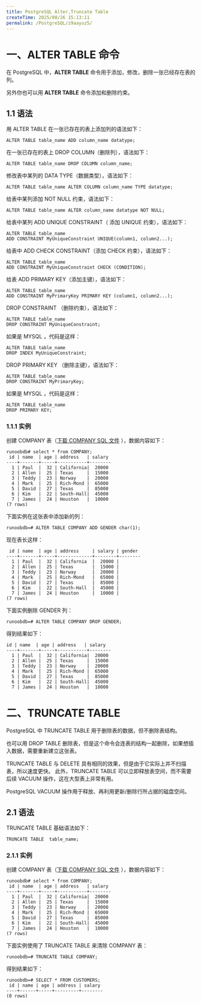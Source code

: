 ```yaml
---
title: PostgreSQL Alter,Truncate Table
createTime: 2025/08/26 15:13:11
permalink: /PostgreSQL/z9aayuz5/
---
```

# 一、ALTER TABLE 命令

在 PostgreSQL 中，**ALTER TABLE** 命令用于添加，修改，删除一张已经存在表的列。

另外你也可以用 **ALTER TABLE** 命令添加和删除约束。

## 1.1 语法

用 ALTER TABLE 在一张已存在的表上添加列的语法如下：

```plsql
ALTER TABLE table_name ADD column_name datatype;
```

在一张已存在的表上 DROP COLUMN（删除列），语法如下：

```plsql
ALTER TABLE table_name DROP COLUMN column_name;
```

修改表中某列的 DATA TYPE（数据类型），语法如下：

```plsql
ALTER TABLE table_name ALTER COLUMN column_name TYPE datatype;
```

给表中某列添加 NOT NULL 约束，语法如下：

```plsql
ALTER TABLE table_name ALTER column_name datatype NOT NULL;
```

给表中某列 ADD UNIQUE CONSTRAINT（ 添加 UNIQUE 约束），语法如下：

```plsql
ALTER TABLE table_name
ADD CONSTRAINT MyUniqueConstraint UNIQUE(column1, column2...);
```

给表中 ADD CHECK CONSTRAINT（添加 CHECK 约束），语法如下：

```plsql
ALTER TABLE table_name
ADD CONSTRAINT MyUniqueConstraint CHECK (CONDITION);
```

给表 ADD PRIMARY KEY（添加主键），语法如下：

```plsql
ALTER TABLE table_name
ADD CONSTRAINT MyPrimaryKey PRIMARY KEY (column1, column2...);
```

DROP CONSTRAINT （删除约束），语法如下：

```plsql
ALTER TABLE table_name
DROP CONSTRAINT MyUniqueConstraint;
```

如果是 MYSQL ，代码是这样：

```plsql
ALTER TABLE table_name
DROP INDEX MyUniqueConstraint;
```

DROP PRIMARY KEY （删除主键），语法如下：

```plsql
ALTER TABLE table_name
DROP CONSTRAINT MyPrimaryKey;
```

如果是 MYSQL ，代码是这样：

```plsql
ALTER TABLE table_name
DROP PRIMARY KEY;
```

### 1.1.1 实例

创建 COMPANY 表（[下载 COMPANY SQL 文件](https://static.runoob.com/download/company.sql) ），数据内容如下：

```plsql
runoobdb# select * from COMPANY;
 id | name  | age | address   | salary
----+-------+-----+-----------+--------
  1 | Paul  |  32 | California|  20000
  2 | Allen |  25 | Texas     |  15000
  3 | Teddy |  23 | Norway    |  20000
  4 | Mark  |  25 | Rich-Mond |  65000
  5 | David |  27 | Texas     |  85000
  6 | Kim   |  22 | South-Hall|  45000
  7 | James |  24 | Houston   |  10000
(7 rows)
```

下面实例在这张表中添加新的列：

```plsql
runoobdb=# ALTER TABLE COMPANY ADD GENDER char(1);
```

现在表长这样：

```plsql
 id | name  | age | address     | salary | gender
----+-------+-----+-------------+--------+--------
  1 | Paul  |  32 | California  |  20000 |
  2 | Allen |  25 | Texas       |  15000 |
  3 | Teddy |  23 | Norway      |  20000 |
  4 | Mark  |  25 | Rich-Mond   |  65000 |
  5 | David |  27 | Texas       |  85000 |
  6 | Kim   |  22 | South-Hall  |  45000 |
  7 | James |  24 | Houston     |  10000 |
(7 rows)
```

下面实例删除 GENDER 列：

```plsql
runoobdb=# ALTER TABLE COMPANY DROP GENDER;
```

得到结果如下：

```plsql
id | name  | age | address   | salary
----+-------+-----+-----------+--------
  1 | Paul  |  32 | California|  20000
  2 | Allen |  25 | Texas     |  15000
  3 | Teddy |  23 | Norway    |  20000
  4 | Mark  |  25 | Rich-Mond |  65000
  5 | David |  27 | Texas     |  85000
  6 | Kim   |  22 | South-Hall|  45000
  7 | James |  24 | Houston   |  10000
```

# 二、TRUNCATE TABLE

PostgreSQL 中 TRUNCATE TABLE 用于删除表的数据，但不删除表结构。

也可以用 DROP TABLE 删除表，但是这个命令会连表的结构一起删除，如果想插入数据，需要重新建立这张表。

TRUNCATE TABLE 与 DELETE 具有相同的效果，但是由于它实际上并不扫描表，所以速度更快。 此外，TRUNCATE TABLE 可以立即释放表空间，而不需要后续 VACUUM 操作，这在大型表上非常有用。

PostgreSQL VACUUM 操作用于释放、再利用更新/删除行所占据的磁盘空间。

## 2.1 语法

TRUNCATE TABLE 基础语法如下：

```plsql
TRUNCATE TABLE  table_name;
```

### 2.1.1 实例

创建 COMPANY 表（[下载 COMPANY SQL 文件](https://static.runoob.com/download/company.sql) ），数据内容如下：

```plsql
runoobdb# select * from COMPANY;
 id | name  | age | address   | salary
----+-------+-----+-----------+--------
  1 | Paul  |  32 | California|  20000
  2 | Allen |  25 | Texas     |  15000
  3 | Teddy |  23 | Norway    |  20000
  4 | Mark  |  25 | Rich-Mond |  65000
  5 | David |  27 | Texas     |  85000
  6 | Kim   |  22 | South-Hall|  45000
  7 | James |  24 | Houston   |  10000
(7 rows)
```

下面实例使用了 TRUNCATE TABLE 来清除 COMPANY 表：

```plsql
runoobdb=# TRUNCATE TABLE COMPANY;
```

得到结果如下：

```plsql
runoobdb=# SELECT * FROM CUSTOMERS;
 id | name | age | address | salary
----+------+-----+---------+--------
(0 rows)
```